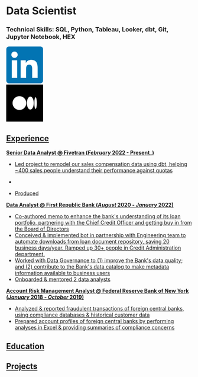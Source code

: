 # Data Scientist

### Technical Skills: SQL, Python, Tableau, Looker, dbt, Git, Jupyter Notebook, HEX

<div class="row">
  <div class="column">
    <a href="https://www.linkedin.com/in/chloe-lubin/"><img src="assets/img/linkedin_logo.png" alt="LinkedIn" width="100" height="100" />
  </div>
  <div class="column">
    <a href="https://chloe-lubin.medium.com/"><img src="assets/img/medium_logo.png" alt="Medium" width="100" height="100" />
  </div>
</div>

## Experience

**Senior Data Analyst @ Fivetran (_February_ 2022 - Present_)**
* Led project to remodel our sales compensation data using dbt, helping ~400 sales people understand their performance against quotas
* 

* Produced 

**Data Analyst @ First Republic Bank (_August_ 2020 - _January_ 2022)**
 
* Co-authored memo to enhance the bank's understanding of its loan portfolio, partnering with the Chief Credit Officer and getting buy in from the Board of Directors
* Conceived & implemented bot in partnership with Engineering team to automate downloads from loan document repository, saving 20 business days/year. Ramped up 30+ people in Credit Administration department.
* Worked with Data Governance to (1) improve the Bank's data quality; and (2) contribute to the Bank's data catalog to make metadata information available to business users
* Onboarded & mentored 2 data analysts

**Account Risk Management Analyst @ Federal Reserve Bank of New York (_January_ 2018 - _October_ 2019)**

* Analyzed & reported fraudulent transactions of foreign central banks, using compliance databases & historical customer data
* Prepared account profiles of foreign central banks by performing analyses in Excel & providing summaries of compliance concerns

## Education


## Projects